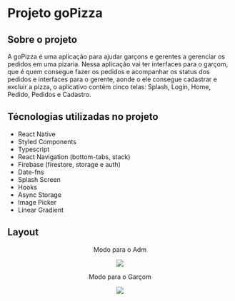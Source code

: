 # Projeto goPizza

## Sobre o projeto

A goPizza é uma aplicação para ajudar garçons e gerentes a gerenciar os pedidos em uma pizaria. Nessa aplicação vai ter interfaces para o garçom, que é quem consegue 
fazer os pedidos e acompanhar os status dos pedidos e interfaces para o gerente, aonde o ele consegue cadastrar e excluir a pizza, o aplicativo contém cinco telas: 
Splash, Login, Home, Pedido, Pedidos e Cadastro. 

## Técnologias utilizadas no projeto
- React Native
- Styled Components
- Typescript
- React Navigation (bottom-tabs, stack)
- Firebase (firestore, storage e auth)
- Date-fns
- Splash Screen
- Hooks
- Async Storage
- Image Picker
- Linear Gradient

## Layout
<div align="center">
  <p>Modo para o Adm</p>
  <img src="https://github.com/Joaovictormartin/Assets_Geral/blob/main/RN%20-%20GoPizza/Adm.gif"/>
  <p>Modo para o Garçom</p>
  <img src="https://github.com/Joaovictormartin/Assets_Geral/blob/main/RN%20-%20GoPizza/Gar%C3%A7om.gif"/>
</div>
